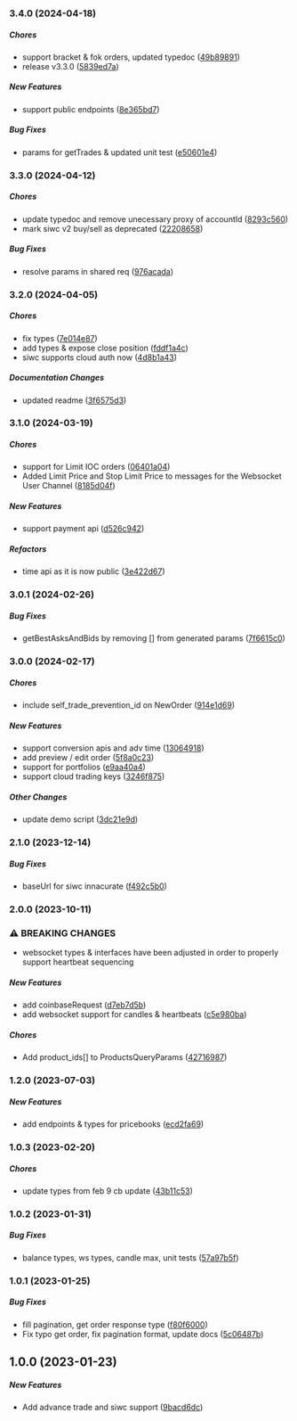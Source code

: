 ### 3.4.0 (2024-04-18)

##### Chores

*  support bracket & fok orders, updated typedoc ([49b89891](https://github.com/joshjancula/coinbase-advanced-node/commit/49b89891d50469e5bd650eba30d488fc581442db))
*  release v3.3.0 ([5839ed7a](https://github.com/joshjancula/coinbase-advanced-node/commit/5839ed7a4157a3494242985ee2c775da4ea5a2bf))

##### New Features

*  support public endpoints ([8e365bd7](https://github.com/joshjancula/coinbase-advanced-node/commit/8e365bd742ac18acea6b33ecc102016ccb2058c7))

##### Bug Fixes

*  params for getTrades & updated unit test ([e50601e4](https://github.com/joshjancula/coinbase-advanced-node/commit/e50601e4f97c1b253e688cd9f1765df1632a9bff))

### 3.3.0 (2024-04-12)

##### Chores

*  update typedoc and remove unecessary proxy of accountId ([8293c560](https://github.com/joshjancula/coinbase-advanced-node/commit/8293c5605ed2a45501d981a940184b3bc5bb2db1))
*  mark siwc v2 buy/sell as deprecated ([22208658](https://github.com/joshjancula/coinbase-advanced-node/commit/22208658a5ab59e9152a959807072809ec945a7c))

##### Bug Fixes

*  resolve params in shared req ([976acada](https://github.com/joshjancula/coinbase-advanced-node/commit/976acada320d14e04ef9b6a76d44faf0e0e98ef0))

### 3.2.0 (2024-04-05)

##### Chores

*  fix types ([7e014e87](https://github.com/joshjancula/coinbase-advanced-node/commit/7e014e87af6e889227e5e4ff72143b8c334cdd18))
*  add types & expose close position ([fddf1a4c](https://github.com/joshjancula/coinbase-advanced-node/commit/fddf1a4c90a5bff00e0d1509bd3b3a30baca0854))
*  siwc supports cloud auth now ([4d8b1a43](https://github.com/joshjancula/coinbase-advanced-node/commit/4d8b1a437a150e161498710e136d8a4f4e37a37d))

##### Documentation Changes

*  updated readme ([3f6575d3](https://github.com/joshjancula/coinbase-advanced-node/commit/3f6575d3744137d44345d0efa9c16bd33b58be23))

### 3.1.0 (2024-03-19)

##### Chores

*  support for Limit IOC orders ([06401a04](https://github.com/joshjancula/coinbase-advanced-node/commit/06401a049bf7d0b16670e6bacb7df1d19e0f0580))
*  Added Limit Price and Stop Limit Price to messages for the Websocket User Channel ([8185d04f](https://github.com/joshjancula/coinbase-advanced-node/commit/8185d04f23f921e3151542935e2f3a48325333df))

##### New Features

*  support payment api ([d526c942](https://github.com/joshjancula/coinbase-advanced-node/commit/d526c9428d116577a18f773d58ae3d586ed5ebe9))

##### Refactors

*  time api as it is now public ([3e422d67](https://github.com/joshjancula/coinbase-advanced-node/commit/3e422d6770b7399379f893285cd83b0116c92956))

### 3.0.1 (2024-02-26)

##### Bug Fixes

*  getBestAsksAndBids by removing [] from generated params ([7f6615c0](https://github.com/joshjancula/coinbase-advanced-node/commit/7f6615c0c7dce0b10756dda21bad726b13cd92d3))

### 3.0.0 (2024-02-17)

##### Chores

*  include self_trade_prevention_id on NewOrder ([914e1d69](https://github.com/joshjancula/coinbase-advanced-node/commit/914e1d69cd1c696665dce10aa6609b7e8fd59e98))

##### New Features

*  support conversion apis and adv time ([13064918](https://github.com/joshjancula/coinbase-advanced-node/commit/1306491837f56cb08d3ccb0c2bf0ae80bcf4e16b))
*  add preview / edit order ([5f8a0c23](https://github.com/joshjancula/coinbase-advanced-node/commit/5f8a0c238c0dee82ffa025f204edb8c61b1eacc4))
*  support for portfolios ([e9aa40a4](https://github.com/joshjancula/coinbase-advanced-node/commit/e9aa40a4990b018e3bc99d8303ee3c80d0f1677b))
*  support cloud trading keys ([3246f875](https://github.com/joshjancula/coinbase-advanced-node/commit/3246f875c07457456b5112529912d7a065944c08))

##### Other Changes

*  update demo script ([3dc21e9d](https://github.com/joshjancula/coinbase-advanced-node/commit/3dc21e9dbbe616b3b406ad04af6b83b76de6c241))

### 2.1.0 (2023-12-14)

##### Bug Fixes

*  baseUrl for siwc innacurate ([f492c5b0](https://github.com/joshjancula/coinbase-advanced-node/commit/f492c5b0911539d0ef61d31bbcff434322b81a1a))

### 2.0.0 (2023-10-11)

### ⚠ BREAKING CHANGES

* websocket types & interfaces have been adjusted in order to properly support heartbeat sequencing

##### New Features

*  add coinbaseRequest ([d7eb7d5b](https://github.com/joshjancula/coinbase-advanced-node/commit/d7eb7d5bc78344648bb7b0c60ad0dea9c31ff07f))
*  add websocket support for candles & heartbeats ([c5e980ba](https://github.com/joshjancula/coinbase-advanced-node/commit/c5e980ba8ee4ab8befb5ae9575af1b0f805f9aae))

##### Chores

 *  Add product_ids[] to ProductsQueryParams ([42716987](https://github.com/joshjancula/coinbase-advanced-node/commit/427169879982dc848e4811e6772437bd69ead8d9))

### 1.2.0 (2023-07-03)

##### New Features

*  add endpoints & types for pricebooks ([ecd2fa69](https://github.com/joshjancula/coinbase-advanced-node/commit/ecd2fa69a32c23aa4550f221fab558766ca546e4))

### 1.0.3 (2023-02-20)

##### Chores

*  update types from feb 9 cb update ([43b11c53](https://github.com/joshjancula/coinbase-advanced-node/commit/43b11c5398e0abdd5e9494807c311c25549344e9))

### 1.0.2 (2023-01-31)

##### Bug Fixes

*  balance types, ws types, candle max, unit tests ([57a97b5f](https://github.com/joshjancula/coinbase-advanced-node/commit/57a97b5f2bf3f27e9730bf2bdcea6e40f55fd6a4))


### 1.0.1 (2023-01-25)

##### Bug Fixes

*  fill pagination, get order response type ([f80f6000](https://github.com/joshjancula/coinbase-advanced-node/commit/f80f60000d0db1b871c87f0d3d2426640b9c4bb8))
*  Fix typo get order, fix pagination format, update docs ([5c06487b](https://github.com/joshjancula/coinbase-advanced-node/commit/5c06487ba58767772a7c61b655f8ba1bdd73fe12))


## 1.0.0 (2023-01-23)

##### New Features

*  Add advance trade and siwc support ([9bacd6dc](https://github.com/joshjancula/coinbase-advanced-node/commit/9bacd6dc89a23f57ca40fe61f9f0a8dcd77e725c))
